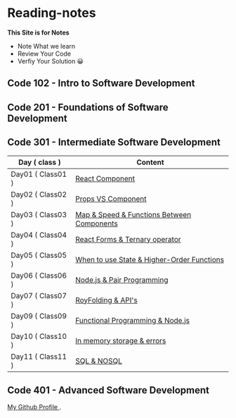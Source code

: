 # Reading-notes

**This Site is for Notes** 
- Note What we learn
- Review Your Code 
- Verfiy Your Solution 😀

## Code 102 - Intro to Software Development
## Code 201 - Foundations of Software Development
## Code 301 - Intermediate Software Development
| Day ( class ) | Content | 
| --------------- | --------------- | 
| Day01 ( Class01 ) | [React Component]( class01Read.md) | 
| Day02 ( Class02 ) | [Props VS Component]( class02Read.md) | 
| Day03 ( Class03 ) | [Map & Speed & Functions Between Components]( class03Read.md) | 
| Day04 ( Class04 ) | [React Forms & Ternary operator]( class04Read.md) | 
| Day05 ( Class05 ) | [When to use State & Higher-Order Functions]( class05Read.md) | 
| Day06 ( Class06 ) | [Node.js & Pair Programming ]( class06Read.md) | 
| Day07 ( Class07 ) | [RoyFolding & API's ]( class07Read.md) | 
| Day09 ( Class09 ) | [Functional Programming & Node.js ]( class09Read.md) | 
| Day10 ( Class10 ) | [In memory storage & errors ]( class10Read.md) | 
| Day11 ( Class11 ) | [SQL & NOSQL ]( class11Read.md) | 
## Code 401 - Advanced Software Development

[ My Github Profile ](https://github.com/AhmedAbuAli).
